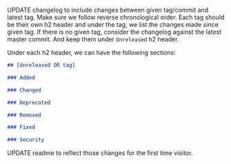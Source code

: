 UPDATE changelog to include changes between given tag/commit and latest tag.
Make sure we follow reverse chronological order. Each tag should be their own h2
header and under the tag, we list the changes made since given tag. If there is
no given tag, consider the changelog against the latest master commit. And keep
them under `Unreleased` h2 header.

Under each h2 header, we can have the following sections:

```md
## [Unreleased OR tag]

### Added

### Changed

### Deprecated

### Removed

### Fixed

### Security
```

UPDATE readme to reflect those changes for the first time visitor.
